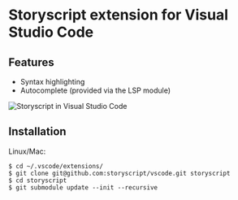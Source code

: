 # Storyscript extension for Visual Studio Code 

## Features

- Syntax highlighting
- Autocomplete (provided via the LSP module)

![Storyscript in Visual Studio Code](https://raw.githubusercontent.com/storyscript/vscode/master/preview.png)

## Installation
Linux/Mac:
```shell
$ cd ~/.vscode/extensions/
$ git clone git@github.com:storyscript/vscode.git storyscript
$ cd storyscript
$ git submodule update --init --recursive
``` 
